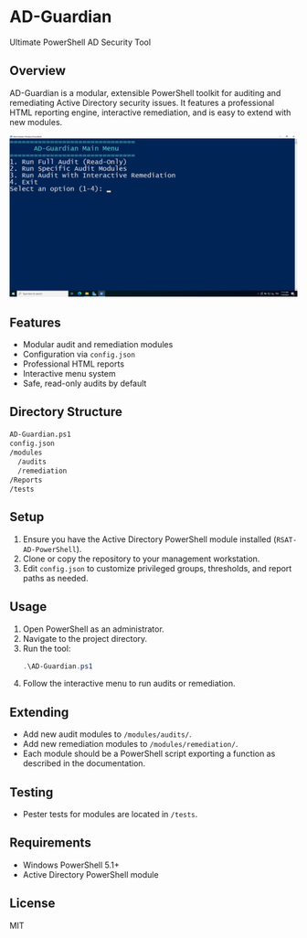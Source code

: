 # AD-Guardian

Ultimate PowerShell AD Security Tool

## Overview
AD-Guardian is a modular, extensible PowerShell toolkit for auditing and remediating Active Directory security issues. It features a professional HTML reporting engine, interactive remediation, and is easy to extend with new modules.

![AD-Guardian Script Flow](./assets/ad-guardian-script.png)

## Features
- Modular audit and remediation modules
- Configuration via `config.json`
- Professional HTML reports
- Interactive menu system
- Safe, read-only audits by default

## Directory Structure
```
AD-Guardian.ps1
config.json
/modules
  /audits
  /remediation
/Reports
/tests
```

## Setup
1. Ensure you have the Active Directory PowerShell module installed (`RSAT-AD-PowerShell`).
2. Clone or copy the repository to your management workstation.
3. Edit `config.json` to customize privileged groups, thresholds, and report paths as needed.

## Usage
1. Open PowerShell as an administrator.
2. Navigate to the project directory.
3. Run the tool:
   ```powershell
   .\AD-Guardian.ps1
   ```
4. Follow the interactive menu to run audits or remediation.

## Extending
- Add new audit modules to `/modules/audits/`.
- Add new remediation modules to `/modules/remediation/`.
- Each module should be a PowerShell script exporting a function as described in the documentation.

## Testing
- Pester tests for modules are located in `/tests`.

## Requirements
- Windows PowerShell 5.1+
- Active Directory PowerShell module

## License
MIT 